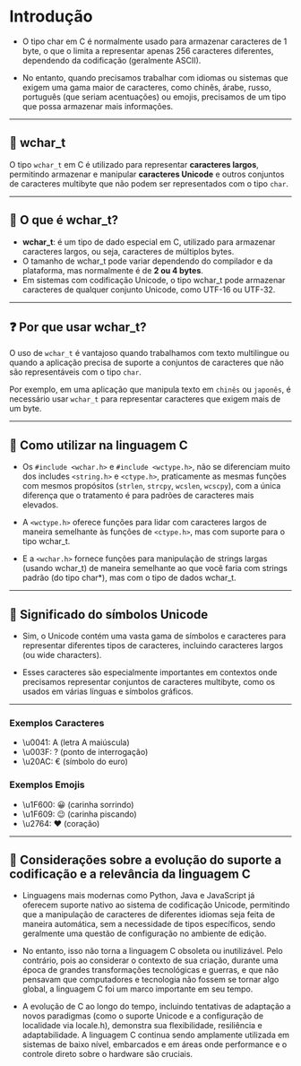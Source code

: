 # Introdução

- O tipo char em C é normalmente usado para armazenar caracteres de 1 byte, o que o limita
  a representar apenas 256 caracteres diferentes, dependendo da codificação (geralmente ASCII).

- No entanto, quando precisamos trabalhar com idiomas ou sistemas que exigem uma gama
  maior de caracteres, como chinês, árabe, russo, português (que seriam acentuações) ou emojis,
  precisamos de um tipo que possa armazenar mais informações.

---

## 🧩 wchar_t

O tipo `wchar_t` em C é utilizado para representar **caracteres largos**, permitindo
armazenar e manipular **caracteres Unicode** e outros conjuntos de caracteres multibyte
que não podem ser representados com o tipo `char`.

---

## 💭 O que é wchar_t?

- **wchar_t**: é um tipo de dado especial em C, utilizado para armazenar caracteres largos,
  ou seja, caracteres de múltiplos bytes.
- O tamanho de wchar_t pode variar dependendo do compilador e da plataforma, mas normalmente
  é de **2 ou 4 bytes**.
- Em sistemas com codificação Unicode, o tipo wchar_t pode armazenar caracteres de qualquer
  conjunto Unicode, como UTF-16 ou UTF-32.

---

## ❓ Por que usar wchar_t?

O uso de `wchar_t` é vantajoso quando trabalhamos com texto multilingue ou quando a aplicação
precisa de suporte a conjuntos de caracteres que não são representáveis com o tipo `char`.

Por exemplo, em uma aplicação que manipula texto em `chinês` ou `japonês`, é necessário usar `wchar_t`
para representar caracteres que exigem mais de um byte.

---

## 📌 Como utilizar na linguagem C

- Os `#include <wchar.h>` e `#include <wctype.h>`, não se diferenciam muito dos includes
  `<string.h>` e `<ctype.h>`, praticamente as mesmas funções com mesmos propósitos
  (`strlen`, `strcpy`, `wcslen`, `wcscpy`), com a única diferença que o tratamento é para
  padrões de caracteres mais elevados.

- A `<wctype.h>` oferece funções para lidar com caracteres largos de maneira semelhante às
  funções de `<ctype.h>`, mas com suporte para o tipo wchar_t.

- E a `<wchar.h>` fornece funções para manipulação de strings largas (usando wchar_t) de
  maneira semelhante ao que você faria com strings padrão (do tipo char\*), mas com o
  tipo de dados wchar_t.

---

## 📌 Significado do símbolos Unicode

- Sim, o Unicode contém uma vasta gama de símbolos e caracteres para representar diferentes
  tipos de caracteres, incluindo caracteres largos (ou wide characters).

- Esses caracteres são especialmente importantes em contextos onde precisamos
  representar conjuntos de caracteres multibyte, como os usados em várias línguas
  e símbolos gráficos.

---

### Exemplos Caracteres

- \u0041: A (letra A maiúscula)
- \u003F: ? (ponto de interrogação)
- \u20AC: € (símbolo do euro)

### Exemplos Emojis

- \u1F600: 😀 (carinha sorrindo)
- \u1F609: 😉 (carinha piscando)
- \u2764: ❤️ (coração)

---

## 📌 Considerações sobre a evolução do suporte a codificação e a relevância da linguagem C

- Linguagens mais modernas como Python, Java e JavaScript já oferecem suporte nativo ao sistema
  de codificação Unicode, permitindo que a manipulação de caracteres de diferentes idiomas seja
  feita de maneira automática, sem a necessidade de tipos específicos, sendo geralmente uma questão
  de configuração no ambiente de edição.

- No entanto, isso não torna a linguagem C obsoleta ou inutilizável. Pelo contrário, pois
  ao considerar o contexto de sua criação, durante uma época de grandes transformações tecnológicas
  e guerras, e que não pensavam que computadores e tecnologia não fossem se tornar algo global,
  a linguagem C foi um marco importante em seu tempo.

- A evolução de C ao longo do tempo, incluindo tentativas de adaptação a novos paradigmas
  (como o suporte Unicode e a configuração de localidade via locale.h), demonstra sua flexibilidade,
  resiliência e adaptabilidade. A linguagem C continua sendo amplamente utilizada em sistemas de
  baixo nível, embarcados e em áreas onde performance e o controle direto sobre o hardware são cruciais.
